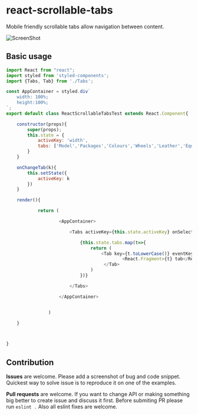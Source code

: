 # react-scrollable-tabs
Mobile friendly scrollable tabs allow navigation between content.

![ScreenShot](https://s3-ap-southeast-1.amazonaws.com/custo.furniture/ezgif-3-83ce3824c870.gif)

## Basic usage
```javascript
import React from "react";
import styled from 'styled-components';
import {Tabs, Tab} from './Tabs';

const AppContainer = styled.div`
	width: 100%;
	height:100%;
`;
export default class ReactScrollableTabsTest extends React.Component{

	constructor(props){
		super(props);
		this.state = {
			activeKey: 'width',
			tabs: ['Model','Packages','Colours','Wheels','Leather','Equipment','Personalise']
		}
	}

	onChangeTab(k){
		this.setState({
			activeKey: k
		})
	}

	render(){

			return (

					<AppContainer>

						<Tabs activeKey={this.state.activeKey} onSelect={k => this.onChangeTab(k)}>

							{this.state.tabs.map(t=>{
								return (
									<Tab key={t.toLowerCase()} eventKey={t.toLowerCase()} title={t}>
											<React.Fragment>{t} tab</React.Fragment>
									 </Tab>
								)
							})}

						</Tabs>

					</AppContainer>


				)

	}



}

```

## Contribution

**Issues** are welcome. Please add a screenshot of bug and code snippet. Quickest way to solve issue is to reproduce it on one of the examples.

**Pull requests** are welcome. If you want to change API or making something big better to create issue and discuss it first. Before submiting PR please run ```eslint .``` Also all eslint fixes are welcome.
